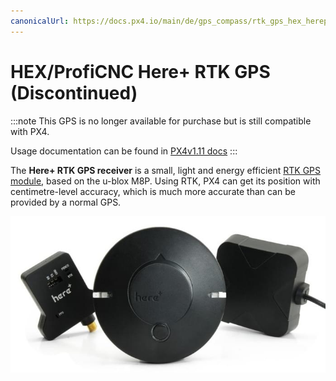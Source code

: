 ```yaml
---
canonicalUrl: https://docs.px4.io/main/de/gps_compass/rtk_gps_hex_hereplus
---
```


# HEX/ProfiCNC Here+ RTK GPS (Discontinued)

:::note
This GPS is no longer available for purchase but is still compatible with PX4.

Usage documentation can be found in [PX4v1.11 docs](https://docs.px4.io/v1.11/en/gps_compass/rtk_gps_hex_hereplus.html)
:::

The **Here+ RTK GPS receiver** is a small, light and energy efficient [RTK GPS module](../gps_compass/rtk_gps.md), based on the u-blox M8P. Using RTK, PX4 can get its position with centimetre-level accuracy, which is much more accurate than can be provided by a normal GPS.

![](../../assets/hardware/gps/rtk_here_plus.jpg)